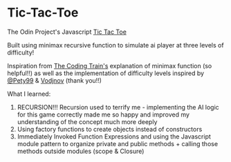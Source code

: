 # Tic-Tac-Toe
The Odin Project's Javascript [Tic Tac Toe](https://www.theodinproject.com/paths/full-stack-javascript/courses/javascript/lessons/tic-tac-toe)

Built using minimax recursive function to simulate ai player at three levels of difficulty!

Inspiration from [The Coding Train's](https://www.youtube.com/watch?v=trKjYdBASyQ) explanation of minimax function (so helpful!!) as well as the implementation of difficulty levels inspired by [@Pety99](https://github.com/Pety99/tic-tac-toe) & [Vodjnov](https://github.com/vdojnov/Superhero-Tic-Tac-Toe) (thank you!!)

What I learned:
1. RECURSION!!! Recursion used to terrify me - implementing the AI logic for this game correctly made me so happy and improved my understanding of the concept much more deeply
2. Using factory functions to create objects instead of constructors
3. Immediately Invoked Function Expressions and using the Javascript module pattern to organize private and public methods + calling those methods outside modules (scope & Closure)

